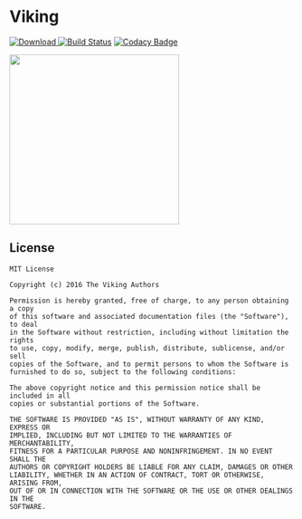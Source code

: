 # Viking

[![Download](https://api.bintray.com/packages/tangoagency/maven/viking/images/download.svg) ](https://bintray.com/tangoagency/maven/viking/_latestVersion) [![Build Status](https://travis-ci.org/TangoAgency/Viking.svg?branch=master)](https://travis-ci.org/TangoAgency/Viking) [![Codacy Badge](https://api.codacy.com/project/badge/Grade/70f38ae0149147d7998efd9fc17c65a3)](https://www.codacy.com/app/TangoAgency/Viking?utm_source=github.com&utm_medium=referral&utm_content=TangoAgency/Viking&utm_campaign=badger)

<a href="https://github.com/radzio/Viking"><img src="https://cloud.githubusercontent.com/assets/469111/22284925/b91cfca0-e2e9-11e6-9bcc-fc8e1a1f34a0.png" width="300px"></a>


License
-------

    MIT License

    Copyright (c) 2016 The Viking Authors

    Permission is hereby granted, free of charge, to any person obtaining a copy
    of this software and associated documentation files (the "Software"), to deal
    in the Software without restriction, including without limitation the rights
    to use, copy, modify, merge, publish, distribute, sublicense, and/or sell
    copies of the Software, and to permit persons to whom the Software is
    furnished to do so, subject to the following conditions:

    The above copyright notice and this permission notice shall be included in all
    copies or substantial portions of the Software.

    THE SOFTWARE IS PROVIDED "AS IS", WITHOUT WARRANTY OF ANY KIND, EXPRESS OR
    IMPLIED, INCLUDING BUT NOT LIMITED TO THE WARRANTIES OF MERCHANTABILITY,
    FITNESS FOR A PARTICULAR PURPOSE AND NONINFRINGEMENT. IN NO EVENT SHALL THE
    AUTHORS OR COPYRIGHT HOLDERS BE LIABLE FOR ANY CLAIM, DAMAGES OR OTHER
    LIABILITY, WHETHER IN AN ACTION OF CONTRACT, TORT OR OTHERWISE, ARISING FROM,
    OUT OF OR IN CONNECTION WITH THE SOFTWARE OR THE USE OR OTHER DEALINGS IN THE
    SOFTWARE.

